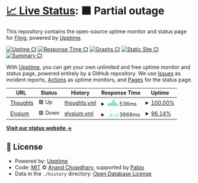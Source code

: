 # [📈 Live Status](https://FlingisenFlong.github.io/flingchat-uptime): <!--live status--> **🟧 Partial outage**

This repository contains the open-source uptime monitor and status page for [Fling](https://FlingisenFlong.github.io/flingchat-uptime), powered by [Upptime](https://github.com/upptime/upptime).

[![Uptime CI](https://github.com/FlingisenFlong/flingchat-uptime/workflows/Uptime%20CI/badge.svg)](https://github.com/FlingisenFlong/flingchat-uptime/actions?query=workflow%3A%22Uptime+CI%22)
[![Response Time CI](https://github.com/FlingisenFlong/flingchat-uptime/workflows/Response%20Time%20CI/badge.svg)](https://github.com/FlingisenFlong/flingchat-uptime/actions?query=workflow%3A%22Response+Time+CI%22)
[![Graphs CI](https://github.com/FlingisenFlong/flingchat-uptime/workflows/Graphs%20CI/badge.svg)](https://github.com/FlingisenFlong/flingchat-uptime/actions?query=workflow%3A%22Graphs+CI%22)
[![Static Site CI](https://github.com/FlingisenFlong/flingchat-uptime/workflows/Static%20Site%20CI/badge.svg)](https://github.com/FlingisenFlong/flingchat-uptime/actions?query=workflow%3A%22Static+Site+CI%22)
[![Summary CI](https://github.com/FlingisenFlong/flingchat-uptime/workflows/Summary%20CI/badge.svg)](https://github.com/FlingisenFlong/flingchat-uptime/actions?query=workflow%3A%22Summary+CI%22)

With [Upptime](https://upptime.js.org), you can get your own unlimited and free uptime monitor and status page, powered entirely by a GitHub repository. We use [Issues](https://github.com/FlingisenFlong/flingchat-uptime/issues) as incident reports, [Actions](https://github.com/FlingisenFlong/flingchat-uptime/actions) as uptime monitors, and [Pages](https://FlingisenFlong.github.io/flingchat-uptime) for the status page.

<!--start: status pages-->
<!-- This summary is generated by Upptime (https://github.com/upptime/upptime) -->
<!-- Do not edit this manually, your changes will be overwritten -->
<!-- prettier-ignore -->
| URL | Status | History | Response Time | Uptime |
| --- | ------ | ------- | ------------- | ------ |
| <img alt="" src="https://icons.duckduckgo.com/ip3/thoughts.glowberry.xyz.ico" height="13"> [Thoughts](https://thoughts.glowberry.xyz) | 🟩 Up | [thoughts.yml](https://github.com/FlingisenFlong/flingchat-uptime/commits/HEAD/history/thoughts.yml) | <details><summary><img alt="Response time graph" src="./graphs/thoughts/response-time-week.png" height="20"> 536ms</summary><br><a href="https://FlingisenFlong.github.io/flingchat-uptime/history/thoughts"><img alt="Response time 1366" src="https://img.shields.io/endpoint?url=https%3A%2F%2Fraw.githubusercontent.com%2FFlingisenFlong%2Fflingchat-uptime%2FHEAD%2Fapi%2Fthoughts%2Fresponse-time.json"></a><br><a href="https://FlingisenFlong.github.io/flingchat-uptime/history/thoughts"><img alt="24-hour response time 284" src="https://img.shields.io/endpoint?url=https%3A%2F%2Fraw.githubusercontent.com%2FFlingisenFlong%2Fflingchat-uptime%2FHEAD%2Fapi%2Fthoughts%2Fresponse-time-day.json"></a><br><a href="https://FlingisenFlong.github.io/flingchat-uptime/history/thoughts"><img alt="7-day response time 536" src="https://img.shields.io/endpoint?url=https%3A%2F%2Fraw.githubusercontent.com%2FFlingisenFlong%2Fflingchat-uptime%2FHEAD%2Fapi%2Fthoughts%2Fresponse-time-week.json"></a><br><a href="https://FlingisenFlong.github.io/flingchat-uptime/history/thoughts"><img alt="30-day response time 1412" src="https://img.shields.io/endpoint?url=https%3A%2F%2Fraw.githubusercontent.com%2FFlingisenFlong%2Fflingchat-uptime%2FHEAD%2Fapi%2Fthoughts%2Fresponse-time-month.json"></a><br><a href="https://FlingisenFlong.github.io/flingchat-uptime/history/thoughts"><img alt="1-year response time 1366" src="https://img.shields.io/endpoint?url=https%3A%2F%2Fraw.githubusercontent.com%2FFlingisenFlong%2Fflingchat-uptime%2FHEAD%2Fapi%2Fthoughts%2Fresponse-time-year.json"></a></details> | <details><summary><a href="https://FlingisenFlong.github.io/flingchat-uptime/history/thoughts">100.00%</a></summary><a href="https://FlingisenFlong.github.io/flingchat-uptime/history/thoughts"><img alt="All-time uptime 89.60%" src="https://img.shields.io/endpoint?url=https%3A%2F%2Fraw.githubusercontent.com%2FFlingisenFlong%2Fflingchat-uptime%2FHEAD%2Fapi%2Fthoughts%2Fuptime.json"></a><br><a href="https://FlingisenFlong.github.io/flingchat-uptime/history/thoughts"><img alt="24-hour uptime 100.00%" src="https://img.shields.io/endpoint?url=https%3A%2F%2Fraw.githubusercontent.com%2FFlingisenFlong%2Fflingchat-uptime%2FHEAD%2Fapi%2Fthoughts%2Fuptime-day.json"></a><br><a href="https://FlingisenFlong.github.io/flingchat-uptime/history/thoughts"><img alt="7-day uptime 100.00%" src="https://img.shields.io/endpoint?url=https%3A%2F%2Fraw.githubusercontent.com%2FFlingisenFlong%2Fflingchat-uptime%2FHEAD%2Fapi%2Fthoughts%2Fuptime-week.json"></a><br><a href="https://FlingisenFlong.github.io/flingchat-uptime/history/thoughts"><img alt="30-day uptime 86.26%" src="https://img.shields.io/endpoint?url=https%3A%2F%2Fraw.githubusercontent.com%2FFlingisenFlong%2Fflingchat-uptime%2FHEAD%2Fapi%2Fthoughts%2Fuptime-month.json"></a><br><a href="https://FlingisenFlong.github.io/flingchat-uptime/history/thoughts"><img alt="1-year uptime 89.60%" src="https://img.shields.io/endpoint?url=https%3A%2F%2Fraw.githubusercontent.com%2FFlingisenFlong%2Fflingchat-uptime%2FHEAD%2Fapi%2Fthoughts%2Fuptime-year.json"></a></details>
| <img alt="" src="https://icons.duckduckgo.com/ip3/elysium.glowberry.xyz.ico" height="13"> [Elysium](https://elysium.glowberry.xyz) | 🟥 Down | [elysium.yml](https://github.com/FlingisenFlong/flingchat-uptime/commits/HEAD/history/elysium.yml) | <details><summary><img alt="Response time graph" src="./graphs/elysium/response-time-week.png" height="20"> 3666ms</summary><br><a href="https://FlingisenFlong.github.io/flingchat-uptime/history/elysium"><img alt="Response time 3338" src="https://img.shields.io/endpoint?url=https%3A%2F%2Fraw.githubusercontent.com%2FFlingisenFlong%2Fflingchat-uptime%2FHEAD%2Fapi%2Felysium%2Fresponse-time.json"></a><br><a href="https://FlingisenFlong.github.io/flingchat-uptime/history/elysium"><img alt="24-hour response time 6101" src="https://img.shields.io/endpoint?url=https%3A%2F%2Fraw.githubusercontent.com%2FFlingisenFlong%2Fflingchat-uptime%2FHEAD%2Fapi%2Felysium%2Fresponse-time-day.json"></a><br><a href="https://FlingisenFlong.github.io/flingchat-uptime/history/elysium"><img alt="7-day response time 3666" src="https://img.shields.io/endpoint?url=https%3A%2F%2Fraw.githubusercontent.com%2FFlingisenFlong%2Fflingchat-uptime%2FHEAD%2Fapi%2Felysium%2Fresponse-time-week.json"></a><br><a href="https://FlingisenFlong.github.io/flingchat-uptime/history/elysium"><img alt="30-day response time 3338" src="https://img.shields.io/endpoint?url=https%3A%2F%2Fraw.githubusercontent.com%2FFlingisenFlong%2Fflingchat-uptime%2FHEAD%2Fapi%2Felysium%2Fresponse-time-month.json"></a><br><a href="https://FlingisenFlong.github.io/flingchat-uptime/history/elysium"><img alt="1-year response time 3338" src="https://img.shields.io/endpoint?url=https%3A%2F%2Fraw.githubusercontent.com%2FFlingisenFlong%2Fflingchat-uptime%2FHEAD%2Fapi%2Felysium%2Fresponse-time-year.json"></a></details> | <details><summary><a href="https://FlingisenFlong.github.io/flingchat-uptime/history/elysium">96.14%</a></summary><a href="https://FlingisenFlong.github.io/flingchat-uptime/history/elysium"><img alt="All-time uptime 95.99%" src="https://img.shields.io/endpoint?url=https%3A%2F%2Fraw.githubusercontent.com%2FFlingisenFlong%2Fflingchat-uptime%2FHEAD%2Fapi%2Felysium%2Fuptime.json"></a><br><a href="https://FlingisenFlong.github.io/flingchat-uptime/history/elysium"><img alt="24-hour uptime 97.02%" src="https://img.shields.io/endpoint?url=https%3A%2F%2Fraw.githubusercontent.com%2FFlingisenFlong%2Fflingchat-uptime%2FHEAD%2Fapi%2Felysium%2Fuptime-day.json"></a><br><a href="https://FlingisenFlong.github.io/flingchat-uptime/history/elysium"><img alt="7-day uptime 96.14%" src="https://img.shields.io/endpoint?url=https%3A%2F%2Fraw.githubusercontent.com%2FFlingisenFlong%2Fflingchat-uptime%2FHEAD%2Fapi%2Felysium%2Fuptime-week.json"></a><br><a href="https://FlingisenFlong.github.io/flingchat-uptime/history/elysium"><img alt="30-day uptime 95.99%" src="https://img.shields.io/endpoint?url=https%3A%2F%2Fraw.githubusercontent.com%2FFlingisenFlong%2Fflingchat-uptime%2FHEAD%2Fapi%2Felysium%2Fuptime-month.json"></a><br><a href="https://FlingisenFlong.github.io/flingchat-uptime/history/elysium"><img alt="1-year uptime 95.99%" src="https://img.shields.io/endpoint?url=https%3A%2F%2Fraw.githubusercontent.com%2FFlingisenFlong%2Fflingchat-uptime%2FHEAD%2Fapi%2Felysium%2Fuptime-year.json"></a></details>

<!--end: status pages-->

[**Visit our status website →**](https://FlingisenFlong.github.io/flingchat-uptime)

## 📄 License

- Powered by: [Upptime](https://github.com/upptime/upptime)
- Code: [MIT](./LICENSE) © [Anand Chowdhary](https://anandchowdhary.com), supported by [Pabio](https://pabio.com)
- Data in the `./history` directory: [Open Database License](https://opendatacommons.org/licenses/odbl/1-0/)
